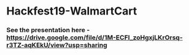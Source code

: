 # Hackfest19-WalmartCart

### See the presentation here - https://drive.google.com/file/d/1M-ECFI_zoHgxjLKrOrsq-r3TZ-aqKEkU/view?usp=sharing
